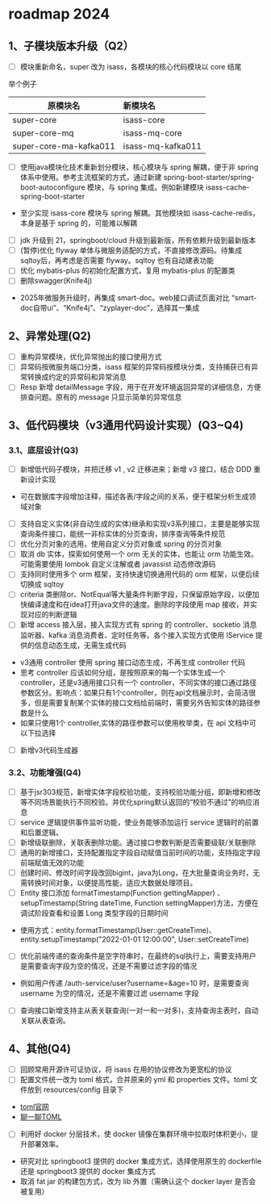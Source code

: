 # roadmap 2024

## 1、子模块版本升级（Q2）

* [ ]  模块重新命名，super 改为 isass，各模块的核心代码模块以 core 结尾

举个例子

| 原模块名               | 新模块名          |
| ---------------------- | :---------------- |
| super-core             | isass-core        |
| super-core-mq          | isass-mq-core     |
| super-core-ma-kafka011 | isass-mq-kafka011 |

* [ ]  使用java模块化技术重新划分模块，核心模块与 spring 解耦，便于非 spring 体系中使用。参考主流框架的方式，通过新建 spring-boot-starter/spring-boot-autoconfigure 模块，与 spring 集成。例如新建模块 isass-cache-spring-boot-starter
  - 至少实现 isass-core 模块与 spring 解耦。其他模块如 isass-cache-redis，本身是基于 spring 的，可能难以解耦
* [ ]  jdk 升级到 21，springboot/cloud 升级到最新版，所有依赖升级到最新版本
* [ ]  (暂停)优化 flyway 单体与微服务适配的方式，不直接修改源码。待集成 sqltoy后，再考虑是否需要 flyway。sqltoy 也有自动建表功能
* [ ]  优化 mybatis-plus 的初始化配置方式，复用 mybatis-plus 的配置类
* [ ]  删除swagger(Knife4j)
  - 2025年微服务升级时，再集成 smart-doc。web接口调试页面对比 “smart-doc自带ui”、“Knife4j”、“zyplayer-doc”，选择其一集成

## 2、异常处理(Q2)

* [ ]  重构异常模块，优化异常抛出的接口使用方式
* [ ]  异常码按微服务端口分类，isass 框架的异常码按模块分类，支持捕获已有异常转换成约定的异常码和异常消息
* [ ]  Resp 新增 detailMessage 字段，用于在开发环境返回异常的详细信息，方便排查问题。原有的 message 只显示简单的异常信息

## 3、低代码模块（v3通用代码设计实现）(Q3~Q4)

### 3.1、底层设计(Q3)

* [ ]  新增低代码子模块，并把迁移 v1 , v2 迁移进来；新增 v3 接口，结合 DDD 重新设计实现
  - 可在数据库字段增加注释，描述各表/字段之间的关系，便于框架分析生成领域对象
* [ ]  支持自定义实体(非自动生成的实体)继承和实现v3系列接口，主要是能够实现查询条件接口，能统一非标实体的分页查询，排序查询等条件规范
* [ ]  优化分页对象的选用，使用自定义分页对象或 spring 的分页对象
* [ ]  取消 db 实体，探索如何使用一个 orm 无关的实体，也能让 orm 功能生效。可能需要使用 lombok 自定义注解或者 javassist 动态修改源码
* [ ]  支持同时使用多个 orm 框架，支持快速切换通用代码的 orm 框架，以便后续切换成 sqltoy
* [ ]  criteria 类删除or、NotEqual等大量条件判断字段，只保留原始字段，以便加快编译速度和在idea打开java文件的速度。删除的字段使用 map 接收，并实现对应的判断逻辑
* [ ]  新增 access 接入层，接入实现方式有 spring 的 controller、socketio 消息监听器、kafka 消息消费者、定时任务等。各个接入实现方式使用 IService 提供的信息动态生成，无需生成代码
  - v3通用 controller 使用 spring 接口动态生成，不再生成 controller 代码
  - 思考 controller 应该如何分组，是按照原来的每一个实体生成一个 controller，还是v3通用接口只有一个 controller，不同实体的接口通过路径参数区分。影响点：如果只有1个controller，则在api文档展示时，会简洁很多，但是需要复制某个实体的接口文档给前端时，需要另外告知实体的路径参数是什么
  - 如果只使用1个 controller,实体的路径参数可以使用枚举类，在 api 文档中可以下拉选择
* [ ]  新增v3代码生成器

### 3.2、功能增强(Q4)

* [ ]  基于jsr303规范，新增实体字段校验功能，支持校验功能分组，即新增和修改等不同场景能执行不同校验。并优化spring默认返回的“校验不通过”的响应消息
* [ ]  service 逻辑提供事件监听功能，使业务能够添加运行 service 逻辑时的前置和后置逻辑。
* [ ]  新增级联删除，关联表删除功能。通过接口参数判断是否需要级联/关联删除
* [ ]  通用的新增接口，支持配置指定字段自动赋值当前时间的功能，支持指定字段前端赋值无效的功能
* [ ]  创建时间、修改时间字段改回bigint，java为Long，在大批量查询业务时，无需转换时间对象，以便提高性能，适应大数据处理项目。
* [ ]  Entity 接口添加 formatTimestamp(Function gettingMapper) 、setupTimestamp(String dateTime, Function settingMapper)方法，方便在调试阶段查看和设置 Long 类型字段的日期时间
  - 使用方式：entity.formatTimestamp(User::getCreateTime)、entity.setupTimestamp("2022-01-01 12:00:00", User::setCreateTime)
* [ ]  优化前端传递的查询条件是空字符串时，在最终的sql执行上，需要支持用户是需要查询字段为空的情况，还是不需要过滤字段的情况
  - 例如用户传递 /auth-service/user?username=&age=10 时，是需要查询 username 为空的情况，还是不需要过滤 username 字段
* [ ]  查询接口新增支持主从表关联查询(一对一和一对多)，支持查询主表时，自动关联从表查询。

## 4、其他(Q4)

* [ ]  回顾常用开源许可证协议，将 isass 在用的协议修改为更宽松的协议
* [ ]  配置文件统一改为 toml 格式，合并原来的 yml 和 properties 文件。toml 文件放到 resources/config 目录下
  - [toml官网](https://toml.io/cn)
  - [聊一聊TOML](https://zhuanlan.zhihu.com/p/31306361)
* [ ]  利用好 docker 分层技术，使 docker 镜像在集群环境中拉取时体积更小，提升部署效率。
  - 研究对比 springboot3 提供的 docker 集成方式，选择使用原生的 dockerfile 还是 springboot3 提供的 docker 集成方式
  - 取消 fat jar 的构建包方式，改为 lib 外置（需确认这个 docker layer 是否会被复用）
